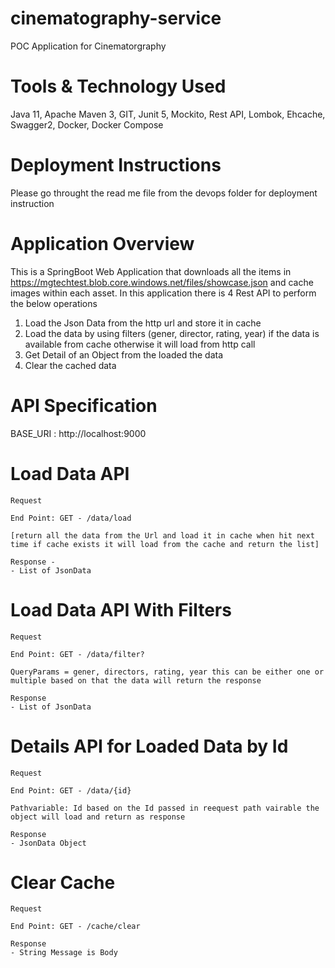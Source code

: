 # cinematography-service

POC Application for Cinematorgraphy 

# Tools & Technology Used

Java 11, Apache Maven 3, GIT, Junit 5, Mockito, Rest API, Lombok, Ehcache, Swagger2, Docker, Docker Compose


# Deployment Instructions

Please go throught the read me file from the devops folder for deployment instruction


# Application Overview

This is a SpringBoot Web Application that downloads all the items in https://mgtechtest.blob.core.windows.net/files/showcase.json and cache images within each asset. In this application there is 4 Rest API to perform the below operations

1. Load the Json Data from the http url and store it in cache
2. Load the data by using filters (gener, director, rating, year) if the data is available from cache otherwise it will load from http call
3. Get Detail of an Object from the loaded the data
4. Clear the cached data

# API Specification

BASE_URI : http://localhost:9000

# Load Data API
```
Request 

End Point: GET - /data/load 

[return all the data from the Url and load it in cache when hit next time if cache exists it will load from the cache and return the list]

Response - 
- List of JsonData 
```

# Load Data API With Filters

```
Request

End Point: GET - /data/filter?

QueryParams = gener, directors, rating, year this can be either one or multiple based on that the data will return the response

Response
- List of JsonData 
```

# Details API for Loaded Data by Id

```
Request

End Point: GET - /data/{id}

Pathvariable: Id based on the Id passed in reequest path vairable the object will load and return as response 

Response
- JsonData Object 
```

# Clear Cache

```
Request

End Point: GET - /cache/clear

Response
- String Message is Body 
```




